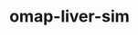 ---
title: omap-liver-sim
release_version: v1.2
hra_release_version:
  - v1.2
model_type: omap
description: 'The OMAP Liver panel was designed for Secondary Ionization Mass Spectrometry (SIMS) imaging of fresh frozen human liver samples. The panel contains 20 antibodies and a nuclear marker.  Antibodies directed against EGFR and Na,K-ATPase are used for cell segmentation and image alignment. This OMAP provides spatial context for the anatomical structures, metabolic zonation, and  cell types present in the [ASCT+B liver table v1.0](https://doi.org/10.48539/HBM476.BQCC.574). This OMAP does not contain antibodies for NK cells, dendritic cells, portal fibroblasts, MAIT cells,  and hepatic oval cells.'
creators:
  - 0000-0002-3598-0219
  - 0000-0003-2184-7238
  - 0000-0003-2222-4630
  - 0000-0002-0646-1815
  - 0000-0002-3532-3868
project_leads:
  - 0000-0003-4379-8967
  - 0000-0002-3321-6137
  - 0000-0002-8815-3372
  - 0000-0003-1495-9143
reviewers:
  - 0000-0003-4379-8967
  - 0000-0001-7655-4833
  - 0000-0002-7694-4257
creation_date: 2022-05-06T00:00:00
license: CC BY 4.0
publisher:  HuBMAP 
funder:  National Institutes of Health; National Institute of Allergy and Infectious Disease (NIAID)and National Cancer Institute (NCI) 
award_number:  OT2OD026671;  UH3 CA246635
hubmap_id:  HBM279.BTBC.847 
datatable: OMAP_Liver_SIMS.csv
doi: https://doi.org/10.48539/HBM279.BTBC.847
---